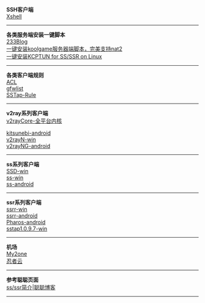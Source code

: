 **SSH客户端**                    
[Xshell](https://www.netsarang.com/zh/free-for-home-school/)

--------------------------------------------------------------------------------------------------------------------------------     
**各类服务端安装一键脚本**              
[233Blog](https://2333blog.com/)      
[一键安装koolgame服务器端脚本，完美支持nat2](https://github.com/clangcn/game-server)        
[一键安装KCPTUN for SS/SSR on Linux](https://github.com/onekeyshell/kcptun_for_ss_ssr/tree/master)      

--------------------------------------------------------------------------------------------------------------------------------     
**各类客户端规则**              
[ACL](https://github.com/ACL4SSR/ACL4SSR)        
[gfwlist](https://github.com/gfwlist/gfwlist)        
[SSTap-Rule](https://github.com/FQrabbit/SSTap-Rule/releases)      

--------------------------------------------------------------------------------------------------------------------------------     
**v2ray系列客户端**                 
[v2rayCore-全平台内核](https://github.com/v2ray/v2ray-core/releases)                

[kitsunebi-android](https://github.com/eycorsican/kitsunebi-android/releases)            
[v2rayN-win](https://github.com/2dust/v2rayN/releases)        
[v2rayNG-android](https://github.com/2dust/v2rayNG/releases)       

--------------------------------------------------------------------------------------------------------------------------------     
**ss系列客户端**               
[SSD-win](https://github.com/TheCGDF/SSD-Windows/releases)         
[ss-win](https://github.com/shadowsocks/shadowsocks-windows/releases)       
[ss-android](https://github.com/shadowsocks/shadowsocks-android/releases)              

--------------------------------------------------------------------------------------------------------------------------------     
**ssr系列客户端**            
[ssrr-win](https://github.com/shadowsocksrr/shadowsocksr-csharp/releases)        
[ssrr-android](https://github.com/shadowsocksrr/shadowsocksr-android/releases)      
[Pharos-android](https://github.com/PharosVip/Pharos-Android-Test)                     
[sstap1.0.9.7-win](https://github.com/aefan/Ladder/releases/tag/sstap1.0.9.7)          

--------------------------------------------------------------------------------------------------------------------------------    
**机场**     
[My2one](https://www.myz0ne.life/auth/register?affid=42345)        
[忍者云](https://renzhe.cloud/auth/register?code=XEhI)         

--------------------------------------------------------------------------------------------------------------------------------
**参考聪聪页面**           
[ss/ssr简介|聪聪博客](https://congcong0806.github.io/2018/04/20/SS/)             

--------------------------------------------------------------------------------------------------------------------------------
